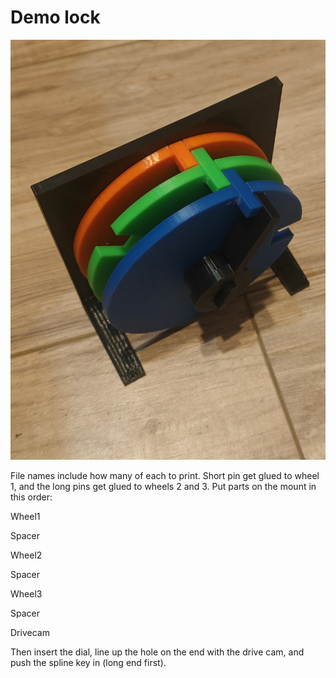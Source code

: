 # Demo lock



![alt text](https://github.com/LockManipulator/Locksport/blob/main/Safe%20manipulation/STL/Safe%20lock/Demo/back.jpg?raw=true)



File names include how many of each to print. Short pin get glued to wheel 1, and the long pins get glued to wheels 2 and 3. Put parts on the mount in this order:

 

Wheel1

Spacer

Wheel2

Spacer

Wheel3

Spacer

Drivecam

 

Then insert the dial, line up the hole on the end with the drive cam, and push the spline key in (long end first). 